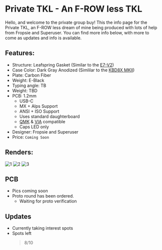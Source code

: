 # Private TKL - An F-ROW less TKL

Hello, and welcome to the private group buy! This the info page for the Private TKL, an F-ROW less dream of mine being produced with lots of help from Fropsie and Superuser. You can find more info below, with more to come as updates and info is available.

## Features:
- Structure: Leafspring Gasket (Similar to the [E7-V2](https://exclusive.run/blogs/news/e7-v2-gml-isolated-gasket-muted-plate-leaf-spring-structure))
- Case Color: Dark Gray Anodized (Simlilar to the [KBD8X MKII](https://raw.githubusercontent.com/AndyDoering/Keyboards/main/images/IMG_20191216_164500_596(1).jpg))
- Plate: Carbon Fiber
- Weight: E-Black
- Typing angle: TB
- Weight: TBD
- PCB: 1.2mm
  - USB-C
  - MX + Alps Support
  - ANSI + ISO Support
  - Uses standard daughterboard
  - [QMK](https://docs.qmk.fm/#/) & [VIA](https://caniusevia.com/) compatible
  - Caps LED only
- Designer: Fropsie and Superuser
- Price: `Coming Soon`

## Renders:
![1](https://user-images.githubusercontent.com/64050644/127601315-570c1bcd-dcf2-417d-82af-4da2097ee43a.png)
![2](https://user-images.githubusercontent.com/64050644/127601314-2f4b85e2-7bb4-463d-bd7d-98da92dd24a0.png)
![3](https://user-images.githubusercontent.com/64050644/127601313-35079b96-a259-4248-a1b6-7a2abf1fe905.png)

## PCB
- Pics coming soon
- Proto round has been ordered.
  - Waiting for proto verification

## Updates
- Currently taking interest spots
- Spots left
  > 8/10
